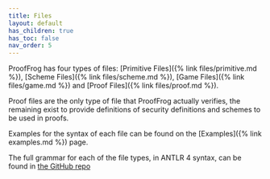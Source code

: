 ```yaml
---
title: Files
layout: default
has_children: true
has_toc: false
nav_order: 5
---
```


ProofFrog has four types of files: [Primitive Files]({% link files/primitive.md %}), [Scheme Files]({% link files/scheme.md %}), [Game Files]({% link files/game.md %}) and [Proof Files]({% link files/proof.md %}).

Proof files are the only type of file that ProofFrog actually verifies, the remaining exist to provide definitions of security definitions and schemes to be used in proofs.

Examples for the syntax of each file can be found on the [Examples]({% link examples.md %}) page.

The full grammar for each of the file types, in ANTLR 4 syntax, can be found in [the GitHub repo](https://github.com/ProofFrog/ProofFrog/tree/main/proof_frog/antlr)
